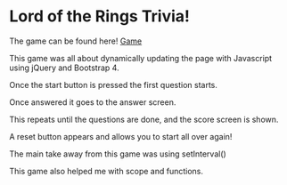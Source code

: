# Lord of the Rings Trivia!

The game can be found here! [Game](https://tomkc518.github.io/trivia_game/)

This game was all about dynamically updating the page with Javascript using jQuery and Bootstrap 4.

Once the start button is pressed the first question starts.

Once answered it goes to the answer screen.

This repeats until the questions are done, and the score screen is shown.

A reset button appears and allows you to start all over again!

The main take away from this game was using setInterval()

This game also helped me with scope and functions.